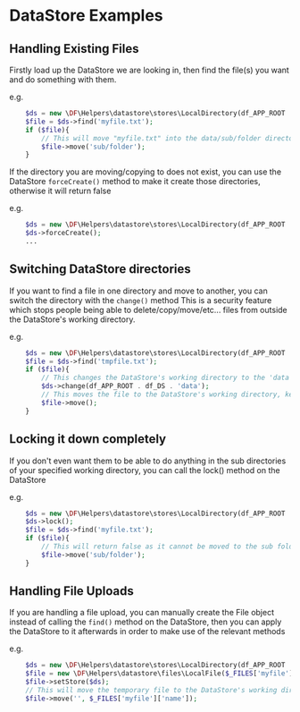# DataStore Examples

## Handling Existing Files

Firstly load up the DataStore we are looking in, then find the file(s) you want and do something with them.

e.g.

```php
    $ds = new \DF\Helpers\datastore\stores\LocalDirectory(df_APP_ROOT . df_DS . 'data');
    $file = $ds->find('myfile.txt');
    if ($file){
        // This will move "myfile.txt" into the data/sub/folder directory (if it exists)
        $file->move('sub/folder');
    }
```

If the directory you are moving/copying to does not exist, you can use the DataStore `forceCreate()` method to make it create those directories, otherwise it will return false

e.g.

```php
    $ds = new \DF\Helpers\datastore\stores\LocalDirectory(df_APP_ROOT . df_DS . 'data');
    $ds->forceCreate();
    ...
```

## Switching DataStore directories

If you want to find a file in one directory and move to another, you can switch the directory with the `change()` method
This is a security feature which stops people being able to delete/copy/move/etc... files from outside the DataStore's working directory.

e.g.

```php
    $ds = new \DF\Helpers\datastore\stores\LocalDirectory(df_APP_ROOT . df_DS . 'tmp');
    $file = $ds->find('tmpfile.txt');
    if ($file){
        // This changes the DataStore's working directory to the 'data' folder in your application
        $ds->change(df_APP_ROOT . df_DS . 'data');
        // This moves the file to the DataStore's working directory, keeping the name the same
        $file->move();
    }
```

## Locking it down completely

If you don't even want them to be able to do anything in the sub directories of your specified working directory, you can call the lock() method on the DataStore

e.g.

```php
    $ds = new \DF\Helpers\datastore\stores\LocalDirectory(df_APP_ROOT . df_DS . 'data');
    $ds->lock();
    $file = $ds->find('myfile.txt');
    if ($file){
        // This will return false as it cannot be moved to the sub folder
        $file->move('sub/folder');
    }
```

## Handling File Uploads

If you are handling a file upload, you can manually create the File object instead of calling the `find()` method on the DataStore, then you can apply the DataStore to it afterwards in order to make use of the relevant methods

e.g.

```php
    $ds = new \DF\Helpers\datastore\stores\LocalDirectory(df_APP_ROOT . df_DS . 'tmp');
    $file = new \DF\Helpers\datastore\files\LocalFile($_FILES['myfile']['tmp_name']);
    $file->setStore($ds);
    // This will move the temporary file to the DataStore's working directory and rename it with the actual filename of the uploaded file
    $file->move('', $_FILES['myfile']['name']);
```